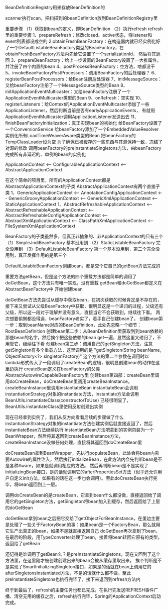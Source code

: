 BeanDefinitionRegistry用来存放BeanDefinition的

scanner执行scan，把扫描到的beanDefinition放到BeanDefinitionRegistry里

重要步骤
（1）获取到bean的定义，即BeanDefinition
（2）执行refresh
refresh里的重要步骤
1、prepareRefresh：修改closed、active状态，将listener和event列表都设成空的
2.obtainFreshBeanFactory：在构造器内就已经实例化好了一个DefaultListableBeanFactory类型的BeanFactory，在obtainFreshBeanFactory方法内先给它设置了一个serializationId，
然后将其返回
3、prepareBeanFactory：给上一步设置的BeanFactory设置了一大推属性，并注册了四个内置的bean
4、postProcessBeanFactory：空方法，啥都没干
5、invokeBeanFactoryPostProcessors：调用BeanFactory的后处理器？
6、registerBeanPostProcessors：给Bean注册后处理器
7、initMessageSource：又给beanFactory注册了一个MessageSource类型的Bean
8、initApplicationEventMulticaster：又给beanFactory注册了一个ApplicationEventMulticaster类型的Bean
9、onRefresh：空实现
10、registerListeners：给Context的ApplicationEventMulticaster添加了一些ApplicationListener，然后判断当前是否有earlyApplicationEvents，
有就用ApplicationEventMulticaster调用ApplicationListener发送出去
11、finishBeanFactoryInitialization：真正实现bean的初始化
    给BeanFactory设置了一个ConversionService
    给beanFactory添加了一个EmbeddedValueResolver
    实例化所有LoadTimeWeaverAware类型的Bean
    把beanFactory的TempClassLoader设为空
    为了确保已被缓存的一些东西与其源保持一致，冻结了对源的修改
    调用beanFactory的preInstantiateSingletons方法，由beanFactory完成所有非延迟的、单例的bean的实例化

ApplicationContext <-- ConfigurableApplicationContext <-- AbstractApplicationContext

在这个简单的项目里，所有的ApplicationContext都是AbstractApplicationContext的子类
AbstractApplicationContext有两个直接子类
1、GenericApplicationContext <-- AnnotationConfigApplicationContext
                             <-- GenericGroovyApplicationContext
                             <-- GenericXmlApplicationContext
                             <-- StaticApplicationContext
1、AbstractRefreshableApplicationContext 
    <-- AbstractRefreshableApplicationContext 
        <-- AbstractRefreshableConfigApplicationContext 
            <-- AbstractXmlApplicationContext
                <-- ClassPathXmlApplicationContext
                <-- FileSystemXmlApplicationContext

BeanFactory的子类虽然多，但真正非抽象的、非ApplicationContext的只有三个
（1）SimpleJndiBeanFactory 基本没用到
（2）StaticListableBeanFactory 完全没用到
（3）DefaultListableBeanFactory
第一个基本没用到，第二个完全没用到，真正发挥作用的是第三个

DefaultListableBeanFactory创建bean，都是交个它自己的getBean方法完成的

重要方法getBean，但是这个方法的四个重载方法都是简单的调用了doGetBean，这个方法只有唯一实现，没有重载
getBean和doGetBean都定义在AbstractBeanFactory中
开始创建bean

doGetBean方法先尝试从缓存中获取bean，在初次获取的时候肯定是不存在的，接下来又尝试从父级BeanFactory中获取，很明显这是一个递归的过程，父级还有父级，所以这一段对于理解并没有意义，直接当它不会获取到，继续往下看。
两次想要偷懒都没得逞，beanFactory老实了，着手自己创建bean了。
创建bean第一步：取到beanName对应的BeanDefinition，此处先忽略一个细节：RootBeanDefinition
创建bean第二步：从BeanDefinition里获取到到bean依赖的那些bean的名字，然后挨个把这些依赖的bean get一遍，显然这里又递归了，不用管它，继续往下看
创建bean第三步：调用自己的getSingleton方法，注意getSingleton有多个重载方法，这里调用的是
    "getSingleton(String beanName, ObjectFactory<?> singletonFactory)"
这个方法的第二个参数在调用时以lambda形式传入了一段调用了createBean的逻辑，很明显创建bean的动作在这里边执行
createBean定义在beanFactory的父类AbstractAutowireCapableBeanFactory里
创建bean第四部：createBean里调用doCreateBean，doCreateBean里调用createBeanInstance，createBeanInstance里调用instantiateBean
instantiateBean会调用instantiationStrategy对象的instantiate方法，instantiate方法会调用BeanUtils.instantiateClass(constructorToUse)
已经很明显了，BeanUtils.instantiateClass里使用反射创建出实例

现在已经拿到实例了，我们从反方向看看后续的步骤做了什么
instantiationStrategy对象的instantiate方法创建实例后就直接返回了，然后instantiateBean方法继续执行
instantiateBean方法吧拿到的实例包装为一个BeanWrapper，然后将其返回到createBeanInstance方法，createBeanInstance没做任何处理，直接将其返回到doCreateBean里

doCreateBean拿到BeanWrapper，先执行populateBean，此处会将bean内需要Autowire的属性注入，然后执行initializeBean，在此方法内会先判断bean是不是各种Aware，如果是就调用相应的方法。
然后再判断bean是不是实现了InitializingBean接口，是的话就调用它的afterPropertiesSet方法（似乎还允许用户自定义init方法，如果有的话在这一步也会调用）。至此doCreateBean执行完毕，将bean返回到上一层。

调用doCreateBean的是createBean，它拿到bean什么都没做，直接返回给了调用它的getSingleton方法，getSingleton将bean加入到缓存，然后返回给了上层的doGetBean

doGetBean拿到bean之后把它交给了getObjectForBeanInstance，在里边主要是处理了一些关于FactoryBean的事：如果bean是一个FactoryBean，那么就用它生产出真正的bean，如果不是就直接返回自己
doGetBean再次拿到了bean，在最后的阶段，用TypeConverter处理了bean，接着将bean转回它原有的类型，返回给了getBean

还记得是谁调用了getBean么？是preInstantiateSingletons，现在又回到了这个方法里，在这里刚才被创建创建出来的bean会被从缓存里取出来，
挨个判断是不是实现了SmartInitializingSingleton接口，如果是的话就在bean上调用它的afterSingletonsInstantiated方法，不是的话就什么都不做。至此preInstantiateSingletons也执行完毕了，接下来返回到refresh方法内

终于到最后了，refresh的主要任务也都已完成，在执行完发送REFRESH事件广播、清空无用的缓存之后，refresh执行完毕，Spring的ApplicationContext启动完成。
